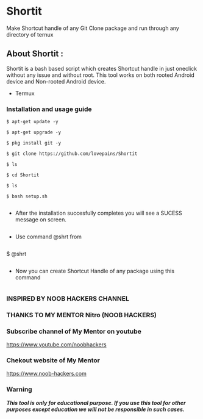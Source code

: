 # Shortit
Make Shortcut handle of any Git Clone package and run through any directory of ternux
## About Shortit :

Shortit is a bash based script which creates Shortcut handle in just oneclick without any issue and without root.
This tool works on both rooted Android device and Non-rooted Android device.

* Termux

### Installation and usage guide

```
$ apt-get update -y
```
```
$ apt-get upgrade -y
```
```
$ pkg install git -y
```
```
$ git clone https://github.com/lovepains/Shortit
```
```
$ ls
```
```
$ cd Shortit
```
```
$ ls
```
```
$ bash setup.sh
```
```
```
* After the installation succesfully completes you will see a SUCESS  message on screen.
```
```
* Use command @shrt from 
```
```
$ @shrt
```
```

* Now you can create Shortcut Handle of any package using this command 
```
```
### INSPIRED BY NOOB HACKERS CHANNEL 

### THANKS TO MY MENTOR Nitro (NOOB HACKERS)

### Subscribe channel of My Mentor on youtube
https://www.youtube.com/noobhackers

### Chekout website of My Mentor     
https://www.noob-hackers.com

### Warning

***This tool is only for educational purpose. If you use this tool for other purposes except education we will not be responsible in such cases.***
